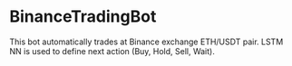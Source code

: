 # BinanceTradingBot
This bot automatically trades at Binance exchange ETH/USDT pair. LSTM NN is used to define next action (Buy, Hold, Sell, Wait).
